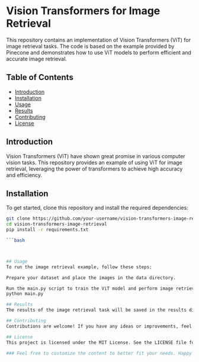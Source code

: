 # Vision Transformers for Image Retrieval

This repository contains an implementation of Vision Transformers (ViT) for image retrieval tasks. The code is based on the example provided by Pinecone and demonstrates how to use ViT models to perform efficient and accurate image retrieval.

## Table of Contents
- [Introduction](#introduction)
- [Installation](#installation)
- [Usage](#usage)
- [Results](#results)
- [Contributing](#contributing)
- [License](#license)

## Introduction
Vision Transformers (ViT) have shown great promise in various computer vision tasks. This repository provides an example of using ViT for image retrieval, leveraging the power of transformers to achieve high accuracy and efficiency.

## Installation
To get started, clone this repository and install the required dependencies:
```bash
git clone https://github.com/your-username/vision-transformers-image-retrieval.git
cd vision-transformers-image-retrieval
pip install -r requirements.txt

```bash



## Usage
To run the image retrieval example, follow these steps:

Prepare your dataset and place the images in the data directory.

Run the main.py script to train the ViT model and perform image retrieval:
python main.py

## Results
The results of the image retrieval task will be saved in the results directory. You can visualize the retrieved images and evaluate the performance of the model.

## Contributing
Contributions are welcome! If you have any ideas or improvements, feel free to open an issue or submit a pull request.

## License
This project is licensed under the MIT License. See the LICENSE file for more details.

### Feel free to customize the content to better fit your needs. Happy coding!
